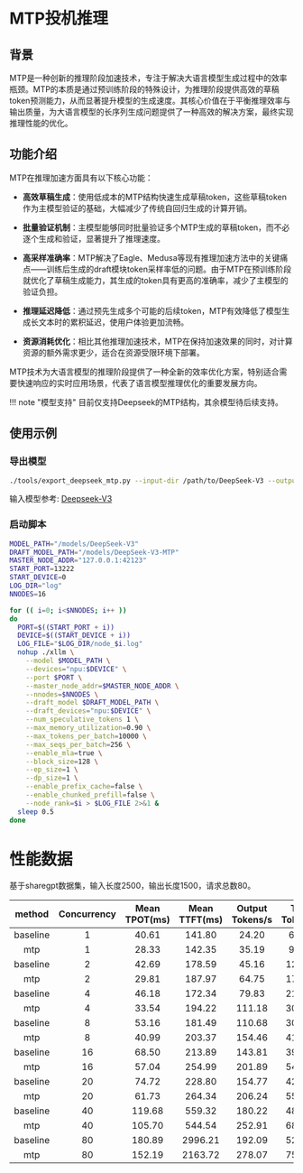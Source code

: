 # MTP投机推理

## 背景
MTP是一种创新的推理阶段加速技术，专注于解决大语言模型生成过程中的效率瓶颈。MTP的本质是通过预训练阶段的特殊设计，为推理阶段提供高效的草稿token预测能力，从而显著提升模型的生成速度。其核心价值在于平衡推理效率与输出质量，为大语言模型的长序列生成问题提供了一种高效的解决方案，最终实现推理性能的优化。

## 功能介绍
MTP在推理加速方面具有以下核心功能：

- **高效草稿生成**：使用低成本的MTP结构快速生成草稿token，这些草稿token作为主模型验证的基础，大幅减少了传统自回归生成的计算开销。

- **批量验证机制**：主模型能够同时批量验证多个MTP生成的草稿token，而不必逐个生成和验证，显著提升了推理速度。

- **高采样准确率**：MTP解决了Eagle、Medusa等现有推理加速方法中的关键痛点——训练后生成的draft模块token采样率低的问题。由于MTP在预训练阶段就优化了草稿生成能力，其生成的token具有更高的准确率，减少了主模型的验证负担。

- **推理延迟降低**：通过预先生成多个可能的后续token，MTP有效降低了模型生成长文本时的累积延迟，使用户体验更加流畅。

- **资源消耗优化**：相比其他推理加速技术，MTP在保持加速效果的同时，对计算资源的额外需求更少，适合在资源受限环境下部署。

MTP技术为大语言模型的推理阶段提供了一种全新的效率优化方案，特别适合需要快速响应的实时应用场景，代表了语言模型推理优化的重要发展方向。

!!! note "模型支持"
    目前仅支持Deepseek的MTP结构，其余模型待后续支持。

## 使用示例

### 导出模型
```bash
./tools/export_deepseek_mtp.py --input-dir /path/to/DeepSeek-V3 --output-dir /path/to/DeepSeek-V3-mtp
```
输入模型参考: [Deepseek-V3](https://huggingface.co/deepseek-ai/DeepSeek-V3)

### 启动脚本
```bash
MODEL_PATH="/models/DeepSeek-V3"
DRAFT_MODEL_PATH="/models/DeepSeek-V3-MTP"
MASTER_NODE_ADDR="127.0.0.1:42123"
START_PORT=13222
START_DEVICE=0
LOG_DIR="log"
NNODES=16

for (( i=0; i<$NNODES; i++ ))
do
  PORT=$((START_PORT + i))
  DEVICE=$((START_DEVICE + i))
  LOG_FILE="$LOG_DIR/node_$i.log"
  nohup ./xllm \
    --model $MODEL_PATH \
    --devices="npu:$DEVICE" \
    --port $PORT \
    --master_node_addr=$MASTER_NODE_ADDR \
    --nnodes=$NNODES \
    --draft_model $DRAFT_MODEL_PATH \
    --draft_devices="npu:$DEVICE" \
    --num_speculative_tokens 1 \
    --max_memory_utilization=0.90 \
    --max_tokens_per_batch=10000 \
    --max_seqs_per_batch=256 \
    --enable_mla=true \
    --block_size=128 \
    --ep_size=1 \
    --dp_size=1 \
    --enable_prefix_cache=false \
    --enable_chunked_prefill=false \
    --node_rank=$i > $LOG_FILE 2>&1 &
  sleep 0.5
done
```

# 性能数据
基于sharegpt数据集，输入长度2500，输出长度1500，请求总数80。

| method    | Concurrency | Mean TPOT(ms) | Mean TTFT(ms) | Output Tokens/s | Total Tokens/s |
|:---------:|:-----------:|:-------------:|:-------------:|:---------------:|:--------------:|
| baseline  |      1      |     40.61     |    141.80     |      24.20      |     65.77      |
| mtp       |      1      |     28.33     |    142.35     |      35.19      |     95.52      |
| baseline  |      2      |     42.69     |    178.59     |      45.16      |    122.74      |
| mtp       |      2      |     29.81     |    187.97     |      64.75      |    175.78      |
| baseline  |      4      |     46.18     |    172.34     |      79.83      |    216.96      |
| mtp       |      4      |     33.54     |    194.22     |     111.18      |    301.81      |
| baseline  |      8      |     53.16     |    181.49     |     110.68      |    300.81      |
| mtp       |      8      |     40.99     |    203.37     |     154.46      |    419.34      |
| baseline  |     16      |     68.50     |    213.89     |     143.81      |    390.84      |
| mtp       |     16      |     57.04     |    254.99     |     201.89      |    548.04      |
| baseline  |     20      |     74.72     |    228.80     |     154.77      |    420.65      |
| mtp       |     20      |     61.73     |    264.34     |     206.24      |    559.84      |
| baseline  |     40      |    119.68     |    559.32     |     180.22      |    489.80      |
| mtp       |     40      |    105.70     |    544.54     |     252.91      |    686.74      |
| baseline  |     80      |    180.89     |   2996.21     |     192.09      |    522.06      |
| mtp       |     80      |    152.19     |   2163.72     |     278.07      |    755.12      |